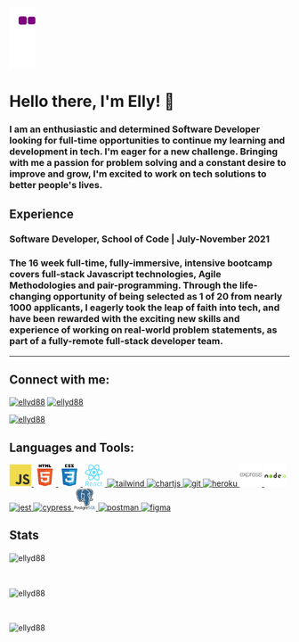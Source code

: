 ![snake gif](https://github.com/ellyd88/ellyd88/blob/output/github-contribution-grid-snake.gif)

<h1> Hello there, I'm Elly! 👋</h1>
<h3> I am an enthusiastic and determined Software Developer looking for full-time opportunities to continue my learning and development in tech. I'm eager for a new challenge. Bringing with me a passion for problem solving and a constant desire to improve and grow, I'm excited to work on tech solutions to better people's lives.</h3>
<h2>Experience</h2>
<h3>Software Developer, School of Code | July-November 2021</h3>
    
<h3>The 16 week full-time, fully-immersive, intensive bootcamp covers full-stack Javascript technologies, Agile Methodologies and pair-programming.
Through the life-changing opportunity of being selected as 1 of 20 from nearly 1000 applicants, I eagerly took the leap of faith into tech, and have been rewarded with the exciting new skills and experience of working on real-world problem statements, as part of a fully-remote full-stack developer team.</h3>

---

<h2 align="left">Connect with me:</h2>
<p align="left">
<a href="https://twitter.com/ellyd88" target="blank"><img align="center" src="https://raw.githubusercontent.com/rahuldkjain/github-profile-readme-generator/master/src/images/icons/Social/twitter.svg" alt="ellyd88" height="30" width="40" /></a>
<a href="https://linkedin.com/in/ellyd88" target="blank"><img align="center" src="https://raw.githubusercontent.com/rahuldkjain/github-profile-readme-generator/master/src/images/icons/Social/linked-in-alt.svg" alt="ellyd88" height="30" width="40" /></a>
</p>
<p align="left"> <a href="https://twitter.com/ellyd88" target="blank"><img src="https://img.shields.io/twitter/follow/ellyd88?logo=twitter&style=for-the-badge" alt="ellyd88" /></a> </p>

<h2 align="left">Languages and Tools:</h2>
<p align="left">
    <a href="https://developer.mozilla.org/en-US/docs/Web/JavaScript" target="_blank" rel="noreferrer"> <img src="https://raw.githubusercontent.com/devicons/devicon/master/icons/javascript/javascript-original.svg" alt="javascript" width="40" height="40"/> </a>
    <a href="https://www.w3.org/html/" target="_blank" rel="noreferrer"> <img src="https://raw.githubusercontent.com/devicons/devicon/master/icons/html5/html5-original-wordmark.svg" alt="html5" width="40" height="40"/> </a>
    <a href="https://www.w3schools.com/css/" target="_blank" rel="noreferrer"> <img src="https://raw.githubusercontent.com/devicons/devicon/master/icons/css3/css3-original-wordmark.svg" alt="css3" width="40" height="40"/> </a>
    <a href="https://reactjs.org/" target="_blank" rel="noreferrer"> <img src="https://raw.githubusercontent.com/devicons/devicon/master/icons/react/react-original-wordmark.svg" alt="react" width="40" height="40"/> </a>
    <a href="https://tailwindcss.com/" target="_blank" rel="noreferrer"> <img src="https://www.vectorlogo.zone/logos/tailwindcss/tailwindcss-icon.svg" alt="tailwind" width="40" height="40"/>
    <a href="https://www.chartjs.org" target="_blank" rel="noreferrer"> <img src="https://www.chartjs.org/media/logo-title.svg" alt="chartjs" width="40" height="40"/> </a>
    <a href="https://git-scm.com/" target="_blank" rel="noreferrer"> <img src="https://www.vectorlogo.zone/logos/git-scm/git-scm-icon.svg" alt="git" width="40" height="40"/> </a>
    <a href="https://heroku.com" target="_blank" rel="noreferrer"> <img src="https://www.vectorlogo.zone/logos/heroku/heroku-icon.svg" alt="heroku" width="40" height="40"/> </a>
    <a href="https://expressjs.com" target="_blank" rel="noreferrer"> <img src="https://raw.githubusercontent.com/devicons/devicon/master/icons/express/express-original-wordmark.svg" alt="express" width="40" height="40"/> </a>
    <a href="https://nodejs.org" target="_blank" rel="noreferrer"> <img src="https://raw.githubusercontent.com/devicons/devicon/master/icons/nodejs/nodejs-original-wordmark.svg" alt="nodejs" width="40" height="40"/> </a>
    <a href="https://jestjs.io" target="_blank" rel="noreferrer"> <img src="https://www.vectorlogo.zone/logos/jestjsio/jestjsio-icon.svg" alt="jest" width="40" height="40"/> </a>
  <a href="https://www.cypress.io" target="_blank" rel="noreferrer"> <img src="https://raw.githubusercontent.com/simple-icons/simple-icons/6e46ec1fc23b60c8fd0d2f2ff46db82e16dbd75f/icons/cypress.svg" alt="cypress" width="40" height="40"/> </a>
  <a href="https://www.postgresql.org" target="_blank" rel="noreferrer"> <img src="https://raw.githubusercontent.com/devicons/devicon/master/icons/postgresql/postgresql-original-wordmark.svg" alt="postgresql" width="40" height="40"/> </a>
  <a href="https://postman.com" target="_blank" rel="noreferrer"> <img src="https://www.vectorlogo.zone/logos/getpostman/getpostman-icon.svg" alt="postman" width="40" height="40"/> </a>
    <a href="https://www.figma.com/" target="_blank" rel="noreferrer"> <img src="https://www.vectorlogo.zone/logos/figma/figma-icon.svg" alt="figma" width="40" height="40"/> </a>
</p>


<h2>Stats</h2>
<p><img align="center" src="https://github-readme-stats.vercel.app/api/top-langs?username=ellyd88&show_icons=true&locale=en&layout=compact" alt="ellyd88" /></p>
</br>


<p><img align="center" src="https://github-readme-streak-stats.herokuapp.com/?user=ellyd88&" alt="ellyd88" /></p>
</br>
<p align="left"> <img src="https://komarev.com/ghpvc/?username=ellyd88&label=Profile%20views&color=0e75b6&style=flat" alt="ellyd88" /> </p>


<!--
**ellyd88/ellyd88** is a ✨ _special_ ✨ repository because its `README.md` (this file) appears on your GitHub profile.

Here are some ideas to get you started:

- 🔭 I’m currently working on ...
- 🌱 I’m currently learning ...
- 👯 I’m looking to collaborate on ...
- 🤔 I’m looking for help with ...
- 💬 Ask me about ...
- 📫 How to reach me: ...
- 😄 Pronouns: ...
- ⚡ Fun fact: ...
-->
